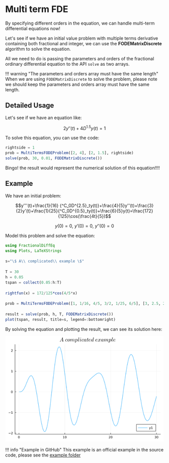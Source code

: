 # Multi term FDE

By specifying different orders in the equation, we can handle multi-term differential equations now!

Let's see if we have an initial value problem with multiple terms derivative containing both fractional and integer, we can use the **FODEMatrixDiscrete** algorithm to solve the equation.

All we need to do is passing the parameters and orders of the fractional ordinary differential equation to the API ```solve``` as two arrays.

!!! warning "The parameters and orders array must have the same length"
    When we are using ```FODEMatrixDiscrete``` to solve the problem, please note we should keep the parameters and orders array must have the same length.

## Detailed Usage

Let's see if we have an equation like:

```math
2y''(t)+4D^{1.5}y(t)=1
```

To solve this equation, you can use the code:

```julia
rightside = 1
prob = MultiTermsFODEProblem([2, 4], [2, 1.5], rightside)
solve(prob, 30, 0.01, FODEMatrixDiscrete())
```

Bingo! the result would represent the numerical solution of this equation!!!!

## Example

We have an initial problem:

```math
y'''(t)+\frac{1}{16} {^C_0D^{2.5}_ty(t)}+\frac{4}{5}y''(t)+\frac{3}{2}y'(t)+\frac{1}{25}{^C_0D^{0.5}_ty(t)}+\frac{6}{5}y(t)=\frac{172}{125}\cos(\frac{4t}{5})
```

```math
y(0)=0,\ y'(0)=0,\ y''(0)=0
```

Model this problem and solve the equation:

```julia
using FractionalDiffEq
using Plots, LaTeXStrings

s="\$ A\\ complicated\\ example \$"

T = 30
h = 0.05
tspan = collect(0.05:h:T)

rightfun(x) = 172/125*cos(4/5*x)

prob = MultiTermsFODEProblem([1, 1/16, 4/5, 3/2, 1/25, 6/5], [3, 2.5, 2, 1, 0.5, 0], rightfun)

result = solve(prob, h, T, FODEMatrixDiscrete())
plot(tspan, result, title=s, legend=:bottomright)
```


By solving the equation and plotting the result, we can see its solution here:

![Solution](./assets/complicated_example.png)


!!! info "Example in GitHub"
    This example is an official example in the source code, please see the [example folder](https://github.com/SciFracX/FractionalDiffEq.jl/blob/master/examples/complicated_example.jl)